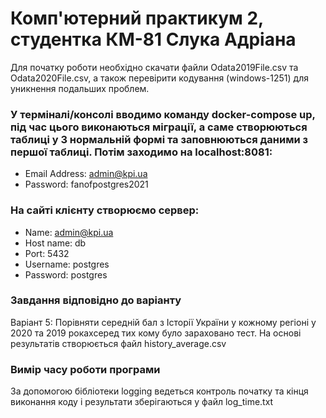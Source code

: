 # Комп'ютерний практикум 2, студентка КМ-81 Слука Адріана
Для початку роботи необхідно скачати файли Odata2019File.csv та Odata2020File.csv, а також перевірити кодування (windows-1251) для уникнення подальших проблем.
### У терміналі/консолі вводимо команду docker-compose up, під час цього виконаються міграції, а саме створюються таблиці у 3 нормальній формі та заповнюються даними з першої таблиці. Потім заходимо на localhost:8081:
  * Email Address: admin@kpi.ua
  * Password: fanofpostgres2021
### На сайті клієнту створюємо сервер:
  * Name: admin@kpi.ua
  * Host name: db
  * Port: 5432
  * Username: postgres
  * Password: postgres

### Завдання відповідно до варіанту
Варіант 5: Порівняти середній бал з Історії України у кожному регіоні у 2020 та 2019 рокахсеред тих кому було зараховано тест. На основі результатів створюється файл history_average.csv
### Вимір часу роботи програми
За допомогою бібліотеки logging ведеться контроль початку та кінця виконання коду і результати зберігаються у файл log_time.txt
